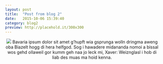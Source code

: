 ```yaml
---
layout: post
title:  "Post from blog 2"
date:   2015-10-06 15:39:40
category: blog2
preview: http://placehold.it/300x300
---
```

<center>
<img src ="http://placehold.it/800x600)">
Bavaria ipsum dolor sit amet g’hupft wia gsprunga wolln dringma aweng oba Biazelt hogg di hera helfgod. Sog i hawadere midananda nomoi a bissal wos gehd ollaweil gor kumm geh naa jo leck mi, Xaver: Weiznglasl i hob di liab des muas ma hoid kenna.
</center>
